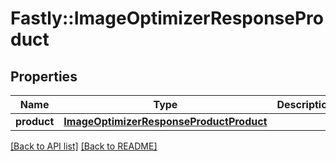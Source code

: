 # Fastly::ImageOptimizerResponseProduct

## Properties

| Name | Type | Description | Notes |
| ---- | ---- | ----------- | ----- |
| **product** | [**ImageOptimizerResponseProductProduct**](ImageOptimizerResponseProductProduct.md) |  | [optional] |

[[Back to API list]](../../README.md#endpoints) [[Back to README]](../../README.md)

